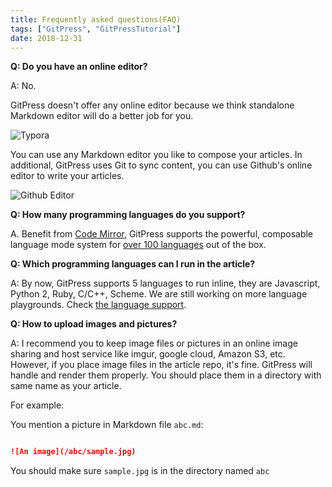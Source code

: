 ```yaml
---
title: Frequently asked questions(FAQ)
tags: ["GitPress", "GitPressTutorial"]
date: 2018-12-31
---
```


**Q: Do you have an online editor?**

A: No.

GitPress doesn't offer any online editor because we think standalone Markdown editor will do a better job for you.

![Typora](/faq/typora.jpg)

You can use any Markdown editor you like to compose your articles. In additional, GitPress uses Git to sync content, you can use 
Github's online editor to write your articles.

![Github Editor](/faq/github-editor.jpg)

**Q: How many programming languages do you support?**

A. Benefit from [Code Mirror](https://codemirror.net), GitPress supports the powerful, composable language mode system 
for [over 100 languages](https://codemirror.net/mode/index.html) out of the box.

**Q: Which programming languages can I run in the article?**

A: By now, GitPress supports 5 languages to run inline, they are Javascript, Python 2, Ruby, C/C++, Scheme.
We are still working on more language playgrounds. Check [the language support](languages).

**Q: How to upload images and pictures?**

A: I recommend you to keep image files or pictures in an online image sharing and host service like imgur, google cloud, Amazon S3, etc.
However, if you place image files in the article repo, it's fine. GitPress will handle and render them properly.
You should place them in a directory with same name as your article. 

For example:

You mention a picture in Markdown file `abc.md`:

```markdown

![An image](/abc/sample.jpg)

```

You should make sure `sample.jpg` is in the directory named `abc`

